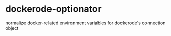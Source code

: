 dockerode-optionator
====================

normalize docker-related environment variables for dockerode's connection object
